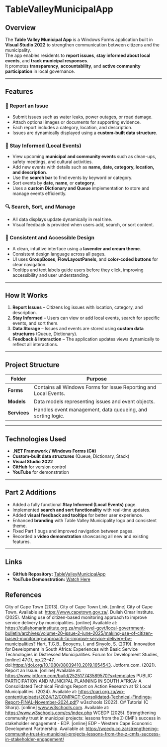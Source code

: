# TableValleyMunicipalApp

## Overview
The **Table Valley Municipal App** is a Windows Forms application built in **Visual Studio 2022** to strengthen communication between citizens and the municipality.  
The app enables residents to **report issues**, **stay informed about local events**, and **track municipal responses**.  
It promotes **transparency**, **accountability**, and **active community participation** in local governance.

---

## Features

### 🧾 Report an Issue
- Submit issues such as water leaks, power outages, or road damage.  
- Attach optional images or documents for supporting evidence.  
- Each report includes a category, location, and description.  
- Issues are dynamically displayed using a **custom-built data structure**.

### 📅 Stay Informed (Local Events)
- View upcoming **municipal and community events** such as clean-ups, safety meetings, and cultural activities.  
- Add new events with details such as **name, date, category, location, and description**.  
- Use the **search bar** to find events by keyword or category.  
- Sort events by **date**, **name**, or **category**.  
- Uses a **custom Dictionary and Queue** implementation to store and manage events efficiently.

### 🔍 Search, Sort, and Manage
- All data displays update dynamically in real time.  
- Visual feedback is provided when users add, search, or sort content.

### 🎨 Consistent and Accessible Design
- A clean, intuitive interface using a **lavender and cream theme**.  
- Consistent design language across all pages.  
- UI uses **GroupBoxes**, **FlowLayoutPanels**, and **color-coded buttons** for clear navigation.  
- Tooltips and text labels guide users before they click, improving accessibility and user understanding.

---

## How It Works
1. **Report Issues** – Citizens log issues with location, category, and description.  
2. **Stay Informed** – Users can view or add local events, search for specific events, and sort them.  
3. **Data Storage** – Issues and events are stored using **custom data structures** (Queue, Dictionary).  
4. **Feedback & Interaction** – The application updates views dynamically to reflect all interactions.

---

## Project Structure
| Folder | Purpose |
|--------|----------|
| **Forms** | Contains all Windows Forms for Issue Reporting and Local Events. |
| **Models** | Data models representing issues and event objects. |
| **Services** | Handles event management, data queueing, and sorting logic. |

---

## Technologies Used
- **.NET Framework / Windows Forms (C#)**
- **Custom-built data structures** (Queue, Dictionary, Stack)
- **Visual Studio 2022**
- **GitHub** for version control
- **YouTube** for demonstration

---

## Part 2 Additions
- Added a fully functional **Stay Informed (Local Events)** page.  
- Implemented **search and sort functionality** with real-time updates. 
- Added **visual feedback and tooltips** for better user experience.  
- Enhanced **branding** with Table Valley Municipality logo and consistent theme.  
- Fixed Part 1 bugs and improved navigation between pages.  
- Recorded a **video demonstration** showcasing all new and existing features.  

---

## Links
- **GitHub Repository:** [TableValleyMunicipalApp](https://github.com/VCCT-PROG7312-2025-G1/TableValleyMunicipalApp-ST10045251)  
- **YouTube Demonstration:** [Watch Here](https://youtu.be/IpwxbRDbCE4)
  
## References
City of Cape Town (2013). City of Cape Town Link. [online] City of Cape Town. Available at: https://www.capetown.gov.za/.
Dullah Omar Institute. (2025). Making use of citizen-based monitoring approach to improve service delivery by municipalities. [online] Available at: https://dullahomarinstitute.org.za/multilevel-govt/local-government-bulletin/archives/volume-20-issue-2-june-2025/making-use-of-citizen-based-monitoring-approach-to-improve-service-delivery-by-municipalities?
Hart, T.G.B., Booyens, I. and Sinyolo, S. (2019). Innovation for Development in South Africa: Experiences with Basic Service Technologies in Distressed Municipalities. Forum for Development Studies, [online] 47(1), pp.23–47. doi:https://doi.org/10.1080/08039410.2019.1654543.
Jotform.com. (2021). Report an Issue. [online] Available at: https://www.jotform.com/build/252517743589570?s=templates
PUBLIC PARTICIPATION AND MUNICIPAL PLANNING IN SOUTH AFRICA: A Consolidated Technical Findings Report on Action Research at 12 Local Municipalities. (2024). Available at: https://pari.org.za/wp-content/uploads/2024/12/COMPACT-Consolidated-Technical-Findings-Report-FINAL-November-2024.pdf?
w3schools (2022). C# Tutorial (C Sharp). [online] www.w3schools.com. Available at: https://www.w3schools.com/cs/index.php
WCEDP (2025). Strengthening community trust in municipal projects: lessons from the Z-CMF’s success in stakeholder engagement - EDP. [online] EDP - Western Cape Economic Development Partnership. Available at: https://wcedp.co.za/strengthening-community-trust-in-municipal-projects-lessons-from-the-z-cmfs-success-in-stakeholder-engagement/
